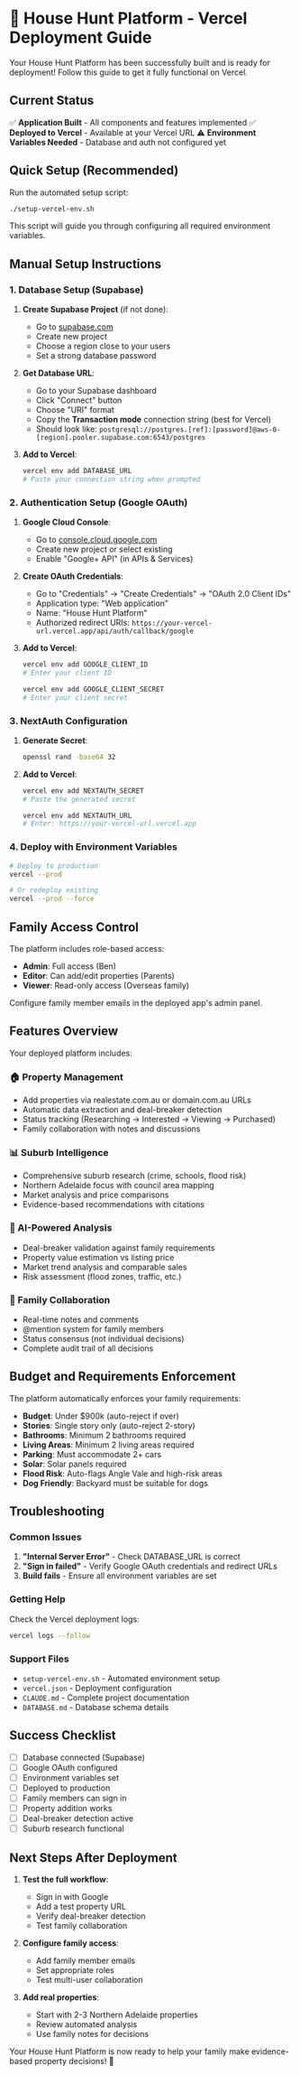 # 🚀 House Hunt Platform - Vercel Deployment Guide

Your House Hunt Platform has been successfully built and is ready for deployment! Follow this guide to get it fully functional on Vercel.

## Current Status

✅ **Application Built** - All components and features implemented
✅ **Deployed to Vercel** - Available at your Vercel URL
⚠️ **Environment Variables Needed** - Database and auth not configured yet

## Quick Setup (Recommended)

Run the automated setup script:

```bash
./setup-vercel-env.sh
```

This script will guide you through configuring all required environment variables.

## Manual Setup Instructions

### 1. Database Setup (Supabase)

1. **Create Supabase Project** (if not done):
   - Go to [supabase.com](https://supabase.com)
   - Create new project
   - Choose a region close to your users
   - Set a strong database password

2. **Get Database URL**:
   - Go to your Supabase dashboard
   - Click "Connect" button
   - Choose "URI" format
   - Copy the **Transaction mode** connection string (best for Vercel)
   - Should look like: `postgresql://postgres.[ref]:[password]@aws-0-[region].pooler.supabase.com:6543/postgres`

3. **Add to Vercel**:
   ```bash
   vercel env add DATABASE_URL
   # Paste your connection string when prompted
   ```

### 2. Authentication Setup (Google OAuth)

1. **Google Cloud Console**:
   - Go to [console.cloud.google.com](https://console.cloud.google.com)
   - Create new project or select existing
   - Enable "Google+ API" (in APIs & Services)

2. **Create OAuth Credentials**:
   - Go to "Credentials" → "Create Credentials" → "OAuth 2.0 Client IDs"
   - Application type: "Web application"
   - Name: "House Hunt Platform"
   - Authorized redirect URIs: `https://your-vercel-url.vercel.app/api/auth/callback/google`

3. **Add to Vercel**:
   ```bash
   vercel env add GOOGLE_CLIENT_ID
   # Enter your client ID
   
   vercel env add GOOGLE_CLIENT_SECRET  
   # Enter your client secret
   ```

### 3. NextAuth Configuration

1. **Generate Secret**:
   ```bash
   openssl rand -base64 32
   ```

2. **Add to Vercel**:
   ```bash
   vercel env add NEXTAUTH_SECRET
   # Paste the generated secret
   
   vercel env add NEXTAUTH_URL
   # Enter: https://your-vercel-url.vercel.app
   ```

### 4. Deploy with Environment Variables

```bash
# Deploy to production
vercel --prod

# Or redeploy existing
vercel --prod --force
```

## Family Access Control

The platform includes role-based access:

- **Admin**: Full access (Ben)
- **Editor**: Can add/edit properties (Parents) 
- **Viewer**: Read-only access (Overseas family)

Configure family member emails in the deployed app's admin panel.

## Features Overview

Your deployed platform includes:

### 🏠 Property Management
- Add properties via realestate.com.au or domain.com.au URLs
- Automatic data extraction and deal-breaker detection
- Status tracking (Researching → Interested → Viewing → Purchased)
- Family collaboration with notes and discussions

### 📊 Suburb Intelligence  
- Comprehensive suburb research (crime, schools, flood risk)
- Northern Adelaide focus with council area mapping
- Market analysis and price comparisons
- Evidence-based recommendations with citations

### 🤖 AI-Powered Analysis
- Deal-breaker validation against family requirements
- Property value estimation vs listing price  
- Market trend analysis and comparable sales
- Risk assessment (flood zones, traffic, etc.)

### 👥 Family Collaboration
- Real-time notes and comments
- @mention system for family members
- Status consensus (not individual decisions)
- Complete audit trail of all decisions

## Budget and Requirements Enforcement

The platform automatically enforces your family requirements:

- **Budget**: Under $900k (auto-reject if over)
- **Stories**: Single story only (auto-reject 2-story)
- **Bathrooms**: Minimum 2 bathrooms required
- **Living Areas**: Minimum 2 living areas required
- **Parking**: Must accommodate 2+ cars
- **Solar**: Solar panels required
- **Flood Risk**: Auto-flags Angle Vale and high-risk areas
- **Dog Friendly**: Backyard must be suitable for dogs

## Troubleshooting

### Common Issues

1. **"Internal Server Error"** - Check DATABASE_URL is correct
2. **"Sign in failed"** - Verify Google OAuth credentials and redirect URLs
3. **Build fails** - Ensure all environment variables are set

### Getting Help

Check the Vercel deployment logs:
```bash
vercel logs --follow
```

### Support Files

- `setup-vercel-env.sh` - Automated environment setup
- `vercel.json` - Deployment configuration
- `CLAUDE.md` - Complete project documentation
- `DATABASE.md` - Database schema details

## Success Checklist

- [ ] Database connected (Supabase)
- [ ] Google OAuth configured
- [ ] Environment variables set
- [ ] Deployed to production
- [ ] Family members can sign in
- [ ] Property addition works
- [ ] Deal-breaker detection active
- [ ] Suburb research functional

## Next Steps After Deployment

1. **Test the full workflow**:
   - Sign in with Google
   - Add a test property URL
   - Verify deal-breaker detection
   - Test family collaboration

2. **Configure family access**:
   - Add family member emails
   - Set appropriate roles
   - Test multi-user collaboration

3. **Add real properties**:
   - Start with 2-3 Northern Adelaide properties
   - Review automated analysis
   - Use family notes for decisions

Your House Hunt Platform is now ready to help your family make evidence-based property decisions! 🎉